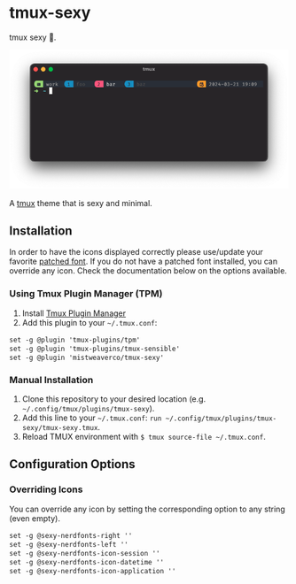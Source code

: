 tmux-sexy
=========
tmux sexy 💋.

![](preview.png)

A [tmux](https://github.com/tmux/tmux) theme that is sexy and minimal.

## Installation

In order to have the icons displayed correctly
please use/update your favorite [patched font](https://www.nerdfonts.com/font-downloads).
If you do not have a patched font installed,
you can override any icon.
Check the documentation below on the options available.

### Using Tmux Plugin Manager (TPM)

1. Install [Tmux Plugin Manager](https://github.com/tmux-plugins/tpm)
2. Add this plugin to your `~/.tmux.conf`:

```tmux
set -g @plugin 'tmux-plugins/tpm'
set -g @plugin 'tmux-plugins/tmux-sensible'
set -g @plugin 'mistweaverco/tmux-sexy'
```

### Manual Installation

1. Clone this repository to your desired location (e.g. `~/.config/tmux/plugins/tmux-sexy`).
2. Add this line to your `~/.tmux.conf`: `run ~/.config/tmux/plugins/tmux-sexy/tmux-sexy.tmux`.
3. Reload TMUX environment with `$ tmux source-file ~/.tmux.conf`.

## Configuration Options

### Overriding Icons

You can override any icon by setting the corresponding option to any string (even empty).

```tmux
set -g @sexy-nerdfonts-right ''
set -g @sexy-nerdfonts-left ''
set -g @sexy-nerdfonts-icon-session ''
set -g @sexy-nerdfonts-icon-datetime ''
set -g @sexy-nerdfonts-icon-application ''
```
